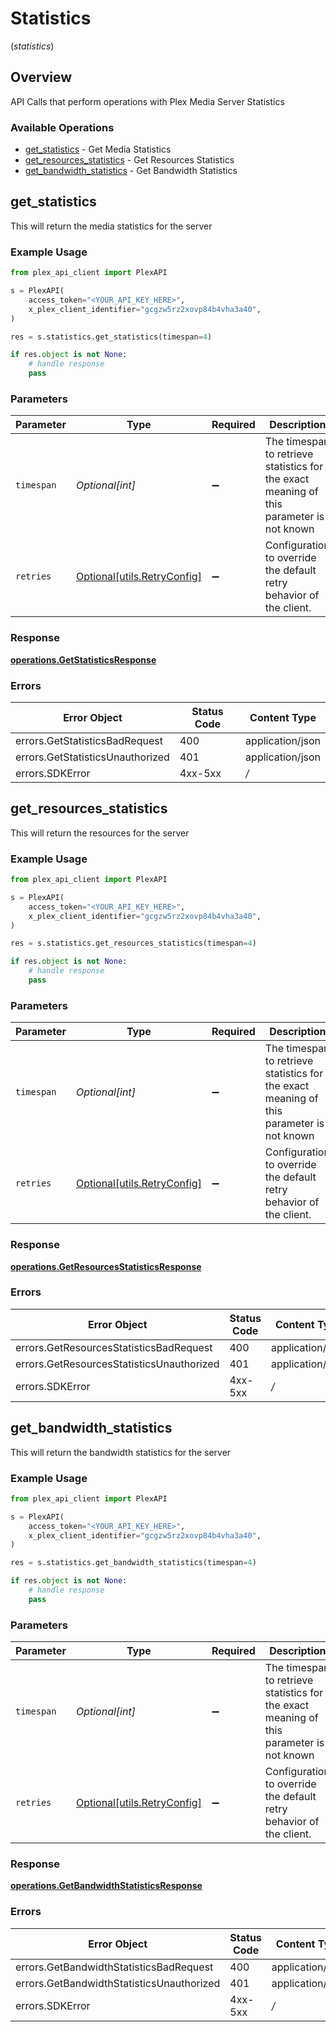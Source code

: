 # Statistics
(*statistics*)

## Overview

API Calls that perform operations with Plex Media Server Statistics


### Available Operations

* [get_statistics](#get_statistics) - Get Media Statistics
* [get_resources_statistics](#get_resources_statistics) - Get Resources Statistics
* [get_bandwidth_statistics](#get_bandwidth_statistics) - Get Bandwidth Statistics

## get_statistics

This will return the media statistics for the server

### Example Usage

```python
from plex_api_client import PlexAPI

s = PlexAPI(
    access_token="<YOUR_API_KEY_HERE>",
    x_plex_client_identifier="gcgzw5rz2xovp84b4vha3a40",
)

res = s.statistics.get_statistics(timespan=4)

if res.object is not None:
    # handle response
    pass

```

### Parameters

| Parameter                                                                                 | Type                                                                                      | Required                                                                                  | Description                                                                               | Example                                                                                   |
| ----------------------------------------------------------------------------------------- | ----------------------------------------------------------------------------------------- | ----------------------------------------------------------------------------------------- | ----------------------------------------------------------------------------------------- | ----------------------------------------------------------------------------------------- |
| `timespan`                                                                                | *Optional[int]*                                                                           | :heavy_minus_sign:                                                                        | The timespan to retrieve statistics for<br/>the exact meaning of this parameter is not known<br/> | 4                                                                                         |
| `retries`                                                                                 | [Optional[utils.RetryConfig]](../../models/utils/retryconfig.md)                          | :heavy_minus_sign:                                                                        | Configuration to override the default retry behavior of the client.                       |                                                                                           |

### Response

**[operations.GetStatisticsResponse](../../models/operations/getstatisticsresponse.md)**

### Errors

| Error Object                     | Status Code                      | Content Type                     |
| -------------------------------- | -------------------------------- | -------------------------------- |
| errors.GetStatisticsBadRequest   | 400                              | application/json                 |
| errors.GetStatisticsUnauthorized | 401                              | application/json                 |
| errors.SDKError                  | 4xx-5xx                          | */*                              |


## get_resources_statistics

This will return the resources for the server

### Example Usage

```python
from plex_api_client import PlexAPI

s = PlexAPI(
    access_token="<YOUR_API_KEY_HERE>",
    x_plex_client_identifier="gcgzw5rz2xovp84b4vha3a40",
)

res = s.statistics.get_resources_statistics(timespan=4)

if res.object is not None:
    # handle response
    pass

```

### Parameters

| Parameter                                                                                 | Type                                                                                      | Required                                                                                  | Description                                                                               | Example                                                                                   |
| ----------------------------------------------------------------------------------------- | ----------------------------------------------------------------------------------------- | ----------------------------------------------------------------------------------------- | ----------------------------------------------------------------------------------------- | ----------------------------------------------------------------------------------------- |
| `timespan`                                                                                | *Optional[int]*                                                                           | :heavy_minus_sign:                                                                        | The timespan to retrieve statistics for<br/>the exact meaning of this parameter is not known<br/> | 4                                                                                         |
| `retries`                                                                                 | [Optional[utils.RetryConfig]](../../models/utils/retryconfig.md)                          | :heavy_minus_sign:                                                                        | Configuration to override the default retry behavior of the client.                       |                                                                                           |

### Response

**[operations.GetResourcesStatisticsResponse](../../models/operations/getresourcesstatisticsresponse.md)**

### Errors

| Error Object                              | Status Code                               | Content Type                              |
| ----------------------------------------- | ----------------------------------------- | ----------------------------------------- |
| errors.GetResourcesStatisticsBadRequest   | 400                                       | application/json                          |
| errors.GetResourcesStatisticsUnauthorized | 401                                       | application/json                          |
| errors.SDKError                           | 4xx-5xx                                   | */*                                       |


## get_bandwidth_statistics

This will return the bandwidth statistics for the server

### Example Usage

```python
from plex_api_client import PlexAPI

s = PlexAPI(
    access_token="<YOUR_API_KEY_HERE>",
    x_plex_client_identifier="gcgzw5rz2xovp84b4vha3a40",
)

res = s.statistics.get_bandwidth_statistics(timespan=4)

if res.object is not None:
    # handle response
    pass

```

### Parameters

| Parameter                                                                                 | Type                                                                                      | Required                                                                                  | Description                                                                               | Example                                                                                   |
| ----------------------------------------------------------------------------------------- | ----------------------------------------------------------------------------------------- | ----------------------------------------------------------------------------------------- | ----------------------------------------------------------------------------------------- | ----------------------------------------------------------------------------------------- |
| `timespan`                                                                                | *Optional[int]*                                                                           | :heavy_minus_sign:                                                                        | The timespan to retrieve statistics for<br/>the exact meaning of this parameter is not known<br/> | 4                                                                                         |
| `retries`                                                                                 | [Optional[utils.RetryConfig]](../../models/utils/retryconfig.md)                          | :heavy_minus_sign:                                                                        | Configuration to override the default retry behavior of the client.                       |                                                                                           |

### Response

**[operations.GetBandwidthStatisticsResponse](../../models/operations/getbandwidthstatisticsresponse.md)**

### Errors

| Error Object                              | Status Code                               | Content Type                              |
| ----------------------------------------- | ----------------------------------------- | ----------------------------------------- |
| errors.GetBandwidthStatisticsBadRequest   | 400                                       | application/json                          |
| errors.GetBandwidthStatisticsUnauthorized | 401                                       | application/json                          |
| errors.SDKError                           | 4xx-5xx                                   | */*                                       |
